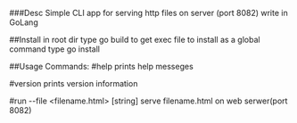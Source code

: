 ###Desc
Simple CLI app for serving http files on server (port 8082) write in GoLang

##Install
in root dir type go build to get exec file
to install as a global command type go install

##Usage
Commands:
#help
prints help messeges

#version
prints version information

#run
--file <filename.html> [string]
serve filename.html on web serwer(port 8082)
